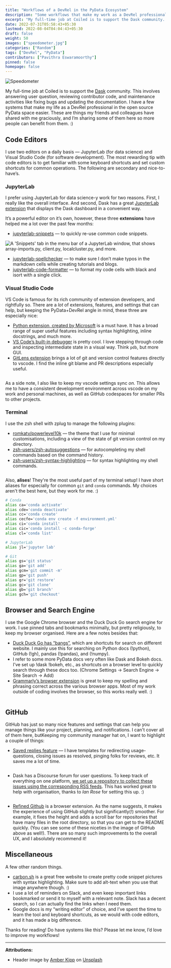 ```yaml
---
title: "Workflows of a DevRel in the PyData Ecosystem"
description: "Some workflows that make my work as a DevRel professional in the PyData ecosystem easier."
excerpt: "My full-time job at Coiled is to support the Dask community. This involves answering user question, reviewing contributor code, and maintenance activities like fixing bugs and updating the documentation. I have a few systems that make my life as a DevRel professional in the open source PyData space easier."
date: 2022-07-31T05:58:43+05:30
lastmod: 2022-08-04T04:04:43+05:30
draft: false
weight: 50
images: ["speedometer.jpg"]
categories: ["Random"]
tags: ["DevRel", "PyData"]
contributors: ["Pavithra Eswaramoorthy"]
pinned: false
homepage: false
---
```


<p><img src="speedometer.jpg" alt="Speedometer"></p>

My full-time job at Coiled is to support the [Dask](dask.org/) community. This involves answering user question, reviewing contributor code, and maintenance activities like fixing bugs and updating the documentation. I have a few systems that make my life as a DevRel professional in the open source PyData space easier. These are things my friends and colleagues have shared with me graciously, and I’m sharing some of them here so more people can benefit from them. :)

## Code Editors

I use two editors on a daily basis — JupyterLab (for data science) and Visual Studio Code (for software development). The most rewarding tip with code editors is to get familiar with some keyboard shortcuts and set custom shortcuts for common operations. The following are secondary and nice-to-have’s.

### JupyterLab

I prefer using JupyterLab for data science-y work for two reasons. First, I really like the overall interface. And second, Dask has a great [JupyterLab extension](https://github.com/dask/dask-labextension) that displays the Dask dashboard in a convenient way.

It’s a powerful editor on it’s own, however, these three **extensions** have helped me a lot over the past few months:

- [jupyterlab-snippets](https://github.com/QuantStack/jupyterlab-snippets) — to quickly re-use common code snippets.

<p class="text-center"><img src="snippets.png" alt="A 'Snippets' tab in the menu bar of a JupyterLab window, that shows array-imports.py, client.py, localcluster.py, and more."></p>

- [jupyterlab-spellchecker](https://github.com/jupyterlab-contrib/spellchecker) — to make sure I don’t make typos in the markdown cells while creating tutorials and blogs.
- [jupyterlab-code-formatter](https://github.com/ryantam626/jupyterlab_code_formatter) — to format my code cells with black and isort with a single click.

### Visual Studio Code

VS Code is famous for its rich community of extension developers, and rightfully so. There are a *lot* of extensions, features, and settings that can help, but keeping the PyData+DevRel angle in mind, these three are especially nice:

- [Python extension, created by Microsoft](https://marketplace.visualstudio.com/items?itemName=ms-python.python) is a must have. It has a broad range of super useful features including syntax highlighting, inline docstrings, and much more.
- [VS Code’s built-in debugger](https://code.visualstudio.com/Docs/editor/debugging) is pretty cool. I love stepping through code and inspecting intermediate state in a visual way. Think `pdb`, but more GUI.
- [GitLens extension](https://marketplace.visualstudio.com/items?itemName=eamodio.gitlens) brings a lot of git and version control features directly to vscode. I find the inline git blame and PR descriptions especially useful.

<p class="text-center"><img src="gitlens-blame.png" alt=""></p>

As a side note, I also like to keep my vscode settings sync *on.* This allows me to have a consistent development environment across vscode on my work and personal machines, as well as GitHub codespaces for smaller PRs to other projects.

### Terminal

I use the zsh shell with zplug to manage the following plugins:

- [romkatv/powerlevel10k](https://github.com/romkatv/powerlevel10k) — the theme that I use for minimal customisations, including a view of the state of git version control on my directory.
- [zsh-users/zsh-autosuggestions](https://github.com/zsh-users/zsh-autosuggestions) — for autocompleting my shell commands based on the command history.
- [zsh-users/zsh-syntax-highlighting](https://github.com/zsh-users/zsh-syntax-highlighting) — for syntax highlighting my shell commands.

<p class="text-center"><img src="terminal.png" alt=""></p>

Also, **alises**! They're the most useful part of my terminal setup! I have short aliases for especially for common `git` and `conda` commands. My choices aren't the best here, but they work for me. :)

```bash
# Conda
alias ca='conda activate'
alias cde='conda deactivate'
alias cc='conda create'
alias cecfe='conda env create -f environment.yml'
alias ci='conda install'
alias cic='conda install -c conda-forge'
alias cl='conda list'

# JupyterLab
alias jl='jupyter lab'

# Git
alias gs='git status'
alias ga='git add'
alias gcm='git commit -m'
alias gp='git push'
alias gr='git restore'
alias gc='git clone'
alias gb='git branch'
alias gch='git checkout'
```

## Browser and Search Engine

I use the Google Chrome browser and the Duck Duck Go search engine for work. I use pinned tabs and bookmarks minimally, but pretty religiously, to keep my browser organised. Here are a few notes besides that:

- [Duck Duck Go has “bangs”](https://duckduckgo.com/bang), which are shortcuts for search on different website. I mainly use this for searching on Python docs (!python), GitHub (!gh), pandas (!pandas), and (!numpy).
- I refer to some more PyData docs very often like Dask and Bokeh docs. I’ve set up !dask !bokeh, etc., as shortcuts on a browser level to quickly search through these docs too. (Chrome Settings → Search Engine → Site Search → Add)
- [Grammarly’s browser extension](https://www.grammarly.com/browser) is great to keep my spelling and phrasing correct across the various browser apps. Most of my work outside of coding involves the browser, so this works really well. :)

<p class="text-center"><img src="grammarly.png" alt=""></p>

## GitHub

GitHub has just so many nice features and settings that can help you manage things like your project, planning, and notifications. I can't cover all of them here, butKeeping my community manager hat on, I want to highlight a couple of things:

- [Saved replies feature](https://docs.github.com/en/get-started/writing-on-github/working-with-saved-replies/using-saved-replies) — I have templates for redirecting usage-questions, closing issues as resolved, pinging folks for reviews, etc. It saves me a lot of time.

<p class="text-center"><img src="github-saved-reply.png" alt=""></p>

- Dask has a Discourse forum for user questions. To keep track of everything on one platform, [we set up a repository to collect these issues using the corresponding RSS feeds](https://github.com/coiled/dask-community/issues?q=is%3Aissue+label%3Adiscourse+). This has worked great to help with organisation, thanks to *Ian Rose* for setting this up. :)

<p class="text-center"><img src="dask-community.png" alt=""></p>

- [Refined Github](https://github.com/refined-github/refined-github) is a browser extension. As the name suggests, it makes the experience of using GitHub slightly but significantly(!) smoother. For example, it fixes the height and adds a scroll bar for repositories that have many files in the root directory, so that you can get to the README quickly. (You can see some of these niceties in the image of GitHub above as well!). There are so many such improvements to the overall UX, and I absolutely recommend it!

## Miscellaneous

A few other random things.

- [carbon.sh](http://carbon.sh) is a great free website to create pretty code snippet pictures with syntax highlighting. Make sure to add alt-text when you use that image anywhere though. :)
- I use a lot of reminders on Slack, and even keep important links bookmarked or send it to myself with a relevant note. Slack has a decent search, so I can actually find the links when I need them.
- Google docs is my “writing editor” of choice, and I’ve spent the time to learn the tool and keyboard shortcuts, as we would with code editors, and it has made a big difference.

Thanks for reading! Do have systems like this? Please let me know, I’d love to improve my workflows!

<hr>

**Attributions:**

- Header image by <a href="https://unsplash.com/@sadmax?utm_source=unsplash&utm_medium=referral&utm_content=creditCopyText">Amber Kipp</a> on <a href="https://unsplash.com/s/photos/speedometer?utm_source=unsplash&utm_medium=referral&utm_content=creditCopyText">Unsplash</a>
